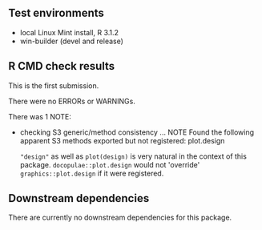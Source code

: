 ## Test environments

* local Linux Mint install, R 3.1.2
* win-builder (devel and release)

## R CMD check results

This is the first submission.

There were no ERRORs or WARNINGs.

There was 1 NOTE:

* checking S3 generic/method consistency ... NOTE
  Found the following apparent S3 methods exported but not registered:
    plot.design

  `"design"` as well as `plot(design)` is very natural in the context of this package.
  `docopulae::plot.design` would not 'override' `graphics::plot.design` if it were registered.

## Downstream dependencies

There are currently no downstream dependencies for this package.
